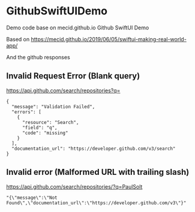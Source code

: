 # GithubSwiftUIDemo
Demo code base on mecid.github.io Github SwiftUI Demo

Based on 
https://mecid.github.io/2019/06/05/swiftui-making-real-world-app/

And the github responses


## Invalid Request Error (Blank query)

https://api.github.com/search/repositories?q=

	{
	  "message": "Validation Failed",
	  "errors": [
	    {
	      "resource": "Search",
	      "field": "q",
	      "code": "missing"
	    }
	  ],
	  "documentation_url": "https://developer.github.com/v3/search"
	}

## Invalid error (Malformed URL with trailing slash)

  https://api.github.com/search/repositories/?q=PaulSolt

	"{\"message\":\"Not Found\",\"documentation_url\":\"https://developer.github.com/v3\"}"
